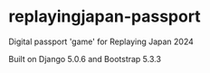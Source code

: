 # replayingjapan-passport
Digital passport 'game' for Replaying Japan 2024

Built on Django 5.0.6 and Bootstrap 5.3.3
